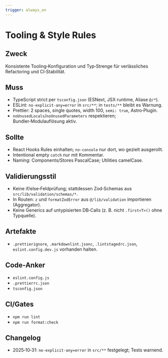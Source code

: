```yaml
---
trigger: always_on
---
```


# Tooling & Style Rules

## Zweck

Konsistente Tooling‑Konfiguration und Typ‑Strenge für verlässliches Refactoring und CI‑Stabilität.

## Muss

- TypeScript strict per `tsconfig.json` (ESNext, JSX runtime, Aliase `@/*`).
- ESLint: `no-explicit-any=error` in `src/**`; in `tests/**` bleibt es Warnung.
- Prettier: 2 spaces, single quotes, width 100, `semi: true`, Astro‑Plugin.
- `noUnusedLocals`/`noUnusedParameters` respektieren; Bundler‑Modulauflösung aktiv.

## Sollte

- React Hooks Rules einhalten; `no-console` nur dort, wo gezielt ausgerollt.
- Intentional empty `catch` nur mit Kommentar.
- Naming: Components/Stores PascalCase; Utilities camelCase.

## Validierungsstil

- Keine if/else‑Feldprüfung; stattdessen Zod‑Schemas aus `src/lib/validation/schemas/*`.
- In Routen: `z` und `formatZodError` aus `@/lib/validation` importieren (Aggregator).
- Keine Generics auf untypisierten DB‑Calls (z. B. nicht `.first<T>()` ohne Typquelle).

## Artefakte

- `.prettierignore`, `.markdownlint.jsonc`, `.lintstagedrc.json`, `eslint.config.dev.js` vorhanden halten.

## Code‑Anker

- `eslint.config.js`
- `.prettierrc.json`
- `tsconfig.json`

## CI/Gates

- `npm run lint`
- `npm run format:check`

## Changelog

- 2025‑10‑31: `no-explicit-any=error` in `src/**` festgelegt; Tests warnend.
